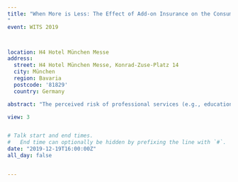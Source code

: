 ```yaml
---
title: "When More is Less: The Effect of Add-on Insurance on the Consumption of Professional Services
"
event: WITS 2019



location: H4 Hotel München Messe
address:
  street: H4 Hotel München Messe, Konrad-Zuse-Platz 14
  city: München
  region: Bavaria
  postcode: '81829'
  country: Germany

abstract: "The perceived risk of professional services (e.g., education and surgeries) is typically much higher than that of commodity goods, due to the highly consequential nature of these services and the large information asymmetries between customers and service providers. Therefore, risk management (e.g., reducing the risks of prospective customers) is of the essence to professional services. In this paper, we study how the introduction of a risk-reduction strategy affects the demand for professional services in online platforms. In doing so, we leverage a natural experiment on an online platform for cosmetic procedures, which started to offer complications insurance, i.e., a type of add-on insurance covering the potential cost of surgical malpractice or complications, for a subset of cosmetic procedures in 2016. Our empirical study shows that this risk-reduction strategy has asymmetric effects on low-risk and high-risk procedures. Specifically, the introduction of insurance increases the sales of low-risk procedures, but has no significant effect on the sales of high-risk procedures. More importantly, the insurance has a negative spillover effect on uninsured competitors, regardless of their risk levels. The negative spillover effect of insurance on high-risk procedures is rather intriguing because it hurts the sales of uninsured procedures without increasing the sales of their insured competitors, and thus cannot be explained by demand cannibalization, the common explanation behind negative spillover effects. We discuss a possible explanation in the paper. Our findings have important implications for platforms to design and evaluate their risk-reduction strategies."

view: 3


# Talk start and end times.
#   End time can optionally be hidden by prefixing the line with `#`.
date: "2019-12-19T16:00:00Z"
all_day: false


---
```






